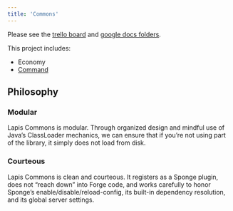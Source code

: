 ```yaml
---
title: 'Commons'
---
```


Please see the [trello board](https://trello.com/b/f2PkdRlH/commons) and [google docs folders](https://drive.google.com/drive/#folders/0B5EFkhXKnIfTU2trM3hiSHR0azQ).

This project includes:
- Economy
- [Command](/commons/command)

## Philosophy

### Modular
Lapis Commons is modular. 
Through organized design and mindful use of Java’s ClassLoader mechanics, 
we can ensure that if you’re not using part of the library, it simply does not load from disk.

### Courteous
Lapis Commons is clean and courteous. 
It registers as a Sponge plugin, does not “reach down” into Forge code, and works carefully to honor Sponge’s enable/disable/reload-config, 
its built-in dependency resolution, and its global server settings.
